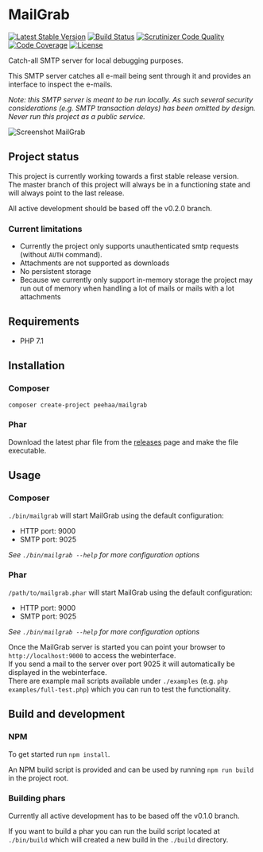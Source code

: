 # MailGrab

[![Latest Stable Version](https://poser.pugx.org/peehaa/mailgrab/v/stable)](https://packagist.org/packages/peehaa/mailgrab)
[![Build Status](https://travis-ci.org/PeeHaa/mailgrab.svg?branch=master)](https://travis-ci.org/PeeHaa/mailgrab)
[![Scrutinizer Code Quality](https://scrutinizer-ci.com/g/PeeHaa/mailgrab/badges/quality-score.png?b=master)](https://scrutinizer-ci.com/g/PeeHaa/mailgrab/?branch=master)
[![Code Coverage](https://scrutinizer-ci.com/g/PeeHaa/mailgrab/badges/coverage.png?b=master)](https://scrutinizer-ci.com/g/PeeHaa/mailgrab/?branch=master)
[![License](https://poser.pugx.org/peehaa/mailgrab/license)](https://packagist.org/packages/peehaa/mailgrab)

Catch-all SMTP server for local debugging purposes.

This SMTP server catches all e-mail being sent through it and provides an interface to inspect the e-mails.

*Note: this SMTP server is meant to be run locally. As such several security considerations (e.g. SMTP transaction delays) has been omitted by design. Never run this project as a public service.*

![Screenshot MailGrab](https://i.imgur.com/E9qA1sK.png "Screenshot")

## Project status

This project is currently working towards a first stable release version.  
The master branch of this project will always be in a functioning state and will always point to the last release.

All active development should be based off the v0.2.0 branch.

### Current limitations

- Currently the project only supports unauthenticated smtp requests (without `AUTH` command).
- Attachments are not supported as downloads
- No persistent storage
- Because we currently only support in-memory storage the project may run out of memory when handling a lot of mails or mails with a lot attachments

## Requirements

- PHP 7.1

## Installation

### Composer

    composer create-project peehaa/mailgrab

### Phar

Download the latest phar file from the [releases](https://github.com/PeeHaa/mailgrab/releases) page and make the file executable.

## Usage

### Composer

`./bin/mailgrab` will start MailGrab using the default configuration:

- HTTP port: 9000
- SMTP port: 9025

*See `./bin/mailgrab --help` for more configuration options*

### Phar

`/path/to/mailgrab.phar` will start MailGrab using the default configuration:

- HTTP port: 9000
- SMTP port: 9025

*See `./bin/mailgrab --help` for more configuration options*

Once the MailGrab server is started you can point your browser to `http://localhost:9000` to access the webinterface.  
If you send a mail to the server over port 9025 it will automatically be displayed in the webinterface.  
There are example mail scripts available under `./examples` (e.g. `php examples/full-test.php`) which you can run to test the functionality.

## Build and development

### NPM

To get started run `npm install`.

An NPM build script is provided and can be used by running `npm run build` in the project root.

### Building phars

Currently all active development has to be based off the v0.1.0 branch.

If you want to build a phar you can run the build script located at `./bin/build` which will created a new build in the `./build` directory.
